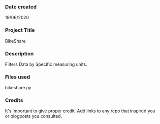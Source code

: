 ### Date created
19/06/2020

### Project Title
BikeShare

### Description
Filters Data by Specific measuring units.

### Files used
bikeshare.py

### Credits
It's important to give proper credit. Add links to any repo that inspired you or blogposts you consulted.

